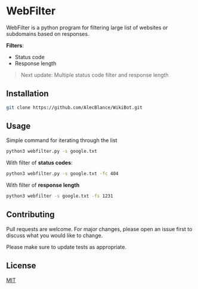 # WebFilter

WebFilter is a python program for filtering large list of websites or subdomains based on responses.

**Filters**:
* Status code
* Response length

> Next update: Multiple status code filter and response length

## Installation
```bash
git clone https://github.com/AlecBlance/WikiBot.git
```

## Usage

Simple command for iterating through the list
```bash
python3 webfilter.py -s google.txt
```
With filter of **status codes**:
```bash
python3 webfilter.py -s google.txt -fc 404
```
With filter of **response length**
```bash
python3 webfilter -s google.txt -fs 1231
```
## Contributing
Pull requests are welcome. For major changes, please open an issue first to discuss what you would like to change.

Please make sure to update tests as appropriate.

## License
[MIT](LICENSE)

